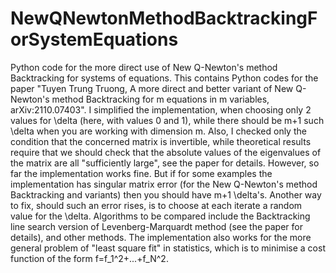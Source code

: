 # NewQNewtonMethodBacktrackingForSystemEquations
Python code for the more direct use of New Q-Newton's method Backtracking for systems of equations.
This contains Python codes for the paper "Tuyen Trung Truong, A more direct and better variant of New Q-Newton's method Backtracking for m equations in m variables, arXiv:2110.07403".
I simplified the implementation, when choosing only 2 values for \delta (here, with values 0 and 1), while there should be m+1 such \delta when you are working with dimension m.
Also, I checked only the condition that the concerned matrix is invertible, while theoretical results require that we should check that the absolute values of the eigenvalues of the matrix are all "sufficiently large", see the paper for details.
However, so far the implementation works fine.
But if for some examples the implementation has singular matrix error (for the New Q-Newton's method Backtracking and variants) then you should have m+1 \delta's.
Another way to fix, should such an error rises, is to choose at each iterate a random value for the \delta. Algorithms to be compared include the Backtracking line search version of Levenberg-Marquardt method (see the paper for details), and other methods. 
The implementation also works for the more general problem of "least square fit" in statistics, which is to minimise a cost function of the form f=f_1^2+...+f_N^2.
